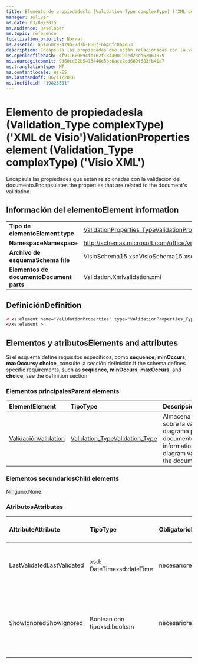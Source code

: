 ```yaml
---
title: Elemento de propiedadesla (Validation_Type complexType) ('XML de Visio')
manager: soliver
ms.date: 03/09/2015
ms.audience: Developer
ms.topic: reference
localization_priority: Normal
ms.assetid: a51a60c9-479b-7d7b-860f-bb46fc8b4d63
description: Encapsula las propiedades que están relacionadas con la validación del documento.
ms.openlocfilehash: 4f91160969cfb162f18440019ced23ea62061879
ms.sourcegitcommit: 9d60cd82b5413446e5bc8ace2cd689f683fb41a7
ms.translationtype: MT
ms.contentlocale: es-ES
ms.lasthandoff: 06/11/2018
ms.locfileid: "19823501"
---
```

# <a name="validationproperties-element-validationtype-complextype-visio-xml"></a><span data-ttu-id="36802-103">Elemento de propiedadesla (Validation_Type complexType) ('XML de Visio')</span><span class="sxs-lookup"><span data-stu-id="36802-103">ValidationProperties element (Validation_Type complexType) ('Visio XML')</span></span>

<span data-ttu-id="36802-104">Encapsula las propiedades que están relacionadas con la validación del documento.</span><span class="sxs-lookup"><span data-stu-id="36802-104">Encapsulates the properties that are related to the document's validation.</span></span>
  
## <a name="element-information"></a><span data-ttu-id="36802-105">Información del elemento</span><span class="sxs-lookup"><span data-stu-id="36802-105">Element information</span></span>

|||
|:-----|:-----|
|<span data-ttu-id="36802-106">**Tipo de elemento**</span><span class="sxs-lookup"><span data-stu-id="36802-106">**Element type**</span></span> <br/> |[<span data-ttu-id="36802-107">ValidationProperties_Type</span><span class="sxs-lookup"><span data-stu-id="36802-107">ValidationProperties_Type</span></span>](validationproperties_type-complextypevisio-xml.md) <br/> |
|<span data-ttu-id="36802-108">**Namespace**</span><span class="sxs-lookup"><span data-stu-id="36802-108">**Namespace**</span></span> <br/> |http://schemas.microsoft.com/office/visio/2012/main  <br/> |
|<span data-ttu-id="36802-109">**Archivo de esquema**</span><span class="sxs-lookup"><span data-stu-id="36802-109">**Schema file**</span></span> <br/> |<span data-ttu-id="36802-110">VisioSchema15.xsd</span><span class="sxs-lookup"><span data-stu-id="36802-110">VisioSchema15.xsd</span></span>  <br/> |
|<span data-ttu-id="36802-111">**Elementos de documento**</span><span class="sxs-lookup"><span data-stu-id="36802-111">**Document parts**</span></span> <br/> |<span data-ttu-id="36802-112">Validation.Xml</span><span class="sxs-lookup"><span data-stu-id="36802-112">validation.xml</span></span>  <br/> |
   
## <a name="definition"></a><span data-ttu-id="36802-113">Definición</span><span class="sxs-lookup"><span data-stu-id="36802-113">Definition</span></span>

```XML
< xs:element name="ValidationProperties" type="ValidationProperties_Type" minOccurs="0" maxOccurs="1" >
</xs:element >
```

## <a name="elements-and-attributes"></a><span data-ttu-id="36802-114">Elementos y atributos</span><span class="sxs-lookup"><span data-stu-id="36802-114">Elements and attributes</span></span>

<span data-ttu-id="36802-115">Si el esquema define requisitos específicos, como **sequence**, **minOccurs**, **maxOccurs**y **choice**, consulte la sección definición.</span><span class="sxs-lookup"><span data-stu-id="36802-115">If the schema defines specific requirements, such as **sequence**, **minOccurs**, **maxOccurs**, and **choice**, see the definition section.</span></span> 
  
### <a name="parent-elements"></a><span data-ttu-id="36802-116">Elementos principales</span><span class="sxs-lookup"><span data-stu-id="36802-116">Parent elements</span></span>

|<span data-ttu-id="36802-117">**Element**</span><span class="sxs-lookup"><span data-stu-id="36802-117">**Element**</span></span>|<span data-ttu-id="36802-118">**Tipo**</span><span class="sxs-lookup"><span data-stu-id="36802-118">**Type**</span></span>|<span data-ttu-id="36802-119">**Descripción**</span><span class="sxs-lookup"><span data-stu-id="36802-119">**Description**</span></span>|
|:-----|:-----|:-----|
|[<span data-ttu-id="36802-120">Validación</span><span class="sxs-lookup"><span data-stu-id="36802-120">Validation</span></span>](validation-elementvisio-xml.md) <br/> |[<span data-ttu-id="36802-121">Validation_Type</span><span class="sxs-lookup"><span data-stu-id="36802-121">Validation_Type</span></span>](validation_type-complextypevisio-xml.md) <br/> |<span data-ttu-id="36802-122">Almacena información sobre la validación del diagrama para el documento.</span><span class="sxs-lookup"><span data-stu-id="36802-122">Stores information about diagram validation for the document.</span></span>  <br/> |
   
### <a name="child-elements"></a><span data-ttu-id="36802-123">Elementos secundarios</span><span class="sxs-lookup"><span data-stu-id="36802-123">Child elements</span></span>

<span data-ttu-id="36802-124">Ninguno.</span><span class="sxs-lookup"><span data-stu-id="36802-124">None.</span></span>
  
### <a name="attributes"></a><span data-ttu-id="36802-125">Atributos</span><span class="sxs-lookup"><span data-stu-id="36802-125">Attributes</span></span>

|<span data-ttu-id="36802-126">**Attribute**</span><span class="sxs-lookup"><span data-stu-id="36802-126">**Attribute**</span></span>|<span data-ttu-id="36802-127">**Tipo**</span><span class="sxs-lookup"><span data-stu-id="36802-127">**Type**</span></span>|<span data-ttu-id="36802-128">**Obligatorio**</span><span class="sxs-lookup"><span data-stu-id="36802-128">**Required**</span></span>|<span data-ttu-id="36802-129">**Descripción**</span><span class="sxs-lookup"><span data-stu-id="36802-129">**Description**</span></span>|<span data-ttu-id="36802-130">**Valores posibles**</span><span class="sxs-lookup"><span data-stu-id="36802-130">**Possible values**</span></span>|
|:-----|:-----|:-----|:-----|:-----|
|<span data-ttu-id="36802-131">LastValidated</span><span class="sxs-lookup"><span data-stu-id="36802-131">LastValidated</span></span>  <br/> |<span data-ttu-id="36802-132">xsd: DateTime</span><span class="sxs-lookup"><span data-stu-id="36802-132">xsd:dateTime</span></span>  <br/> |<span data-ttu-id="36802-133">necesario</span><span class="sxs-lookup"><span data-stu-id="36802-133">required</span></span>  <br/> |<span data-ttu-id="36802-134">La fecha y hora en que el documento se ha validado por última vez.</span><span class="sxs-lookup"><span data-stu-id="36802-134">The date and time that the document was last validated.</span></span>  <br/> |<span data-ttu-id="36802-135">Valores del tipo XSD: DateTime.</span><span class="sxs-lookup"><span data-stu-id="36802-135">Values of the xsd:dateTime type.</span></span>  <br/> |
|<span data-ttu-id="36802-136">ShowIgnored</span><span class="sxs-lookup"><span data-stu-id="36802-136">ShowIgnored</span></span>  <br/> |<span data-ttu-id="36802-137">Boolean con tipo</span><span class="sxs-lookup"><span data-stu-id="36802-137">xsd:boolean</span></span>  <br/> |<span data-ttu-id="36802-138">necesario</span><span class="sxs-lookup"><span data-stu-id="36802-138">required</span></span>  <br/> |<span data-ttu-id="36802-139">Especifica si se muestran los problemas de validación omitidos en la ventana problemas.</span><span class="sxs-lookup"><span data-stu-id="36802-139">Specifies whether to show ignored validation issues in the Issues window.</span></span>  <br/> |<span data-ttu-id="36802-140">Valores del tipo Boolean con tipo.</span><span class="sxs-lookup"><span data-stu-id="36802-140">Values of the xsd:boolean type.</span></span>  <br/> |
   

